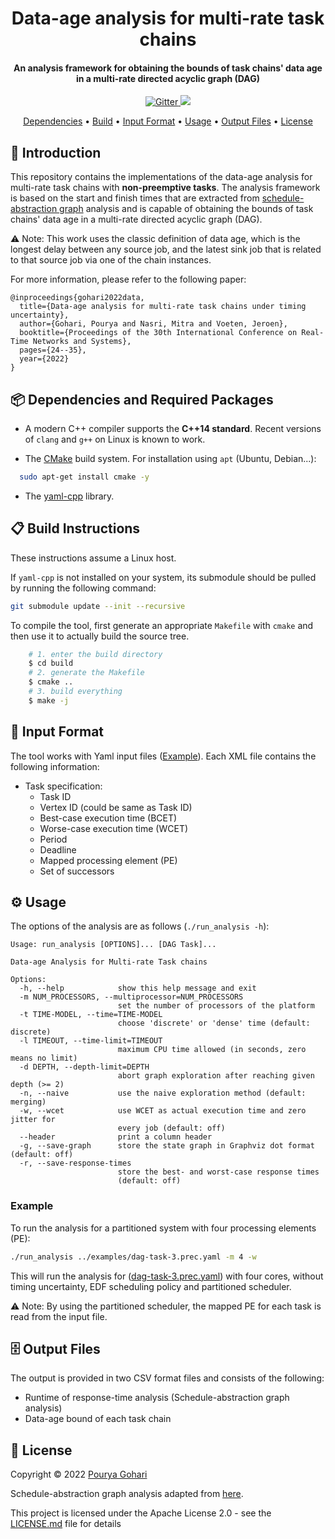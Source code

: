 <h1 align="center">
  Data-age analysis for multi-rate task chains
</h1>

<h4 align="center">An analysis framework for obtaining the bounds of task chains' data age in a multi-rate directed acyclic graph (DAG)</h4>

<p align="center">
  <a href="https://github.com/porya-gohary/Multi-rate-DAG-Framework/blob/master/LICENSE.md">
    <img src="https://img.shields.io/hexpm/l/apa"
         alt="Gitter">
  </a>
    <img src="https://img.shields.io/badge/Made%20with-C++-orange">

</p>
<p align="center">
  <a href="#-dependencies-and-required-packages">Dependencies</a> •
  <a href="#-build-instructions">Build</a> •
  <a href="#-input-format">Input Format</a> •
  <a href="#%EF%B8%8F-usage">Usage</a> •
  <a href="#%EF%B8%8F-output-files">Output Files</a> •
  <a href="#-license">License</a>
</p>

## 📜 Introduction
This repository contains the implementations of the data-age analysis for multi-rate task chains with **non-preemptive tasks**. 
The analysis framework is based on the start and finish times that are extracted from [schedule-abstraction graph](https://github.com/gnelissen/np-schedulability-analysis) analysis 
and is capable of obtaining the bounds of task chains' data age in a multi-rate directed acyclic graph (DAG).

⚠️ Note: This work uses the classic definition of data age, which is the longest delay between any source job,
and the latest sink job that is related to that source job via one of the chain instances.

For more information, please refer to the following paper:
```
@inproceedings{gohari2022data,
  title={Data-age analysis for multi-rate task chains under timing uncertainty},
  author={Gohari, Pourya and Nasri, Mitra and Voeten, Jeroen},
  booktitle={Proceedings of the 30th International Conference on Real-Time Networks and Systems},
  pages={24--35},
  year={2022}
}
```

## 📦 Dependencies and Required Packages
- A modern C++ compiler supports the **C++14 standard**. Recent versions of `clang` and `g++` on Linux is known to work.

- The [CMake](https://cmake.org) build system. For installation using `apt` (Ubuntu, Debian...):
```bash
  sudo apt-get install cmake -y
```
- The [yaml-cpp](https://github.com/jbeder/yaml-cpp) library.


## 📋 Build Instructions
These instructions assume a Linux host.

If `yaml-cpp` is not installed on your system, its submodule should be pulled by running the following command:
```bash
git submodule update --init --recursive
```

To compile the tool, first generate an appropriate `Makefile` with `cmake` and then use it to actually build the source tree.
```bash
    # 1. enter the build directory
    $ cd build
    # 2. generate the Makefile
    $ cmake ..
    # 3. build everything
    $ make -j

```

## 📄 Input Format
The tool works with Yaml input files ([Example](./examples/dag-task-3.prec.yaml)). Each XML file contains the following information:
- Task specification:
    * Task ID 
    * Vertex ID (could be same as Task ID)
    * Best-case execution time (BCET)
    * Worse-case execution time (WCET)
    * Period
    * Deadline
    * Mapped processing element (PE)
    * Set of successors
  
## ⚙️ Usage
The options of the analysis are as follows (`./run_analysis -h`):
```
Usage: run_analysis [OPTIONS]... [DAG Task]...

Data-age Analysis for Multi-rate Task chains

Options:
  -h, --help            show this help message and exit
  -m NUM_PROCESSORS, --multiprocessor=NUM_PROCESSORS
                        set the number of processors of the platform
  -t TIME-MODEL, --time=TIME-MODEL
                        choose 'discrete' or 'dense' time (default: discrete)
  -l TIMEOUT, --time-limit=TIMEOUT
                        maximum CPU time allowed (in seconds, zero means no limit)
  -d DEPTH, --depth-limit=DEPTH
                        abort graph exploration after reaching given depth (>= 2)
  -n, --naive           use the naive exploration method (default: merging)
  -w, --wcet            use WCET as actual execution time and zero jitter for
                        every job (default: off)
  --header              print a column header
  -g, --save-graph      store the state graph in Graphviz dot format (default: off)
  -r, --save-response-times
                        store the best- and worst-case response times
                        (default: off)
```
### Example
To run the analysis for a partitioned system with four processing elements (PE):
```bash
./run_analysis ../examples/dag-task-3.prec.yaml -m 4 -w
```
This will run the analysis for ([dag-task-3.prec.yaml](./examples/dag-task-3.prec.yaml)) with four cores, without timing uncertainty, EDF scheduling policy and partitioned scheduler.

⚠️ Note: By using the partitioned scheduler, the mapped PE for each task is read from the input file.


## 🗄️ Output Files
The output is provided in two CSV format files and consists of the following:

* Runtime of response-time analysis (Schedule-abstraction graph analysis)
* Data-age bound of each task chain




## 📜 License
Copyright © 2022 [Pourya Gohari](https://pourya-gohari.ir)

Schedule-abstraction graph analysis adapted from [here](https://github.com/gnelissen/np-schedulability-analysis).

This project is licensed under the Apache License 2.0 - see the [LICENSE.md](LICENSE.md) file for details